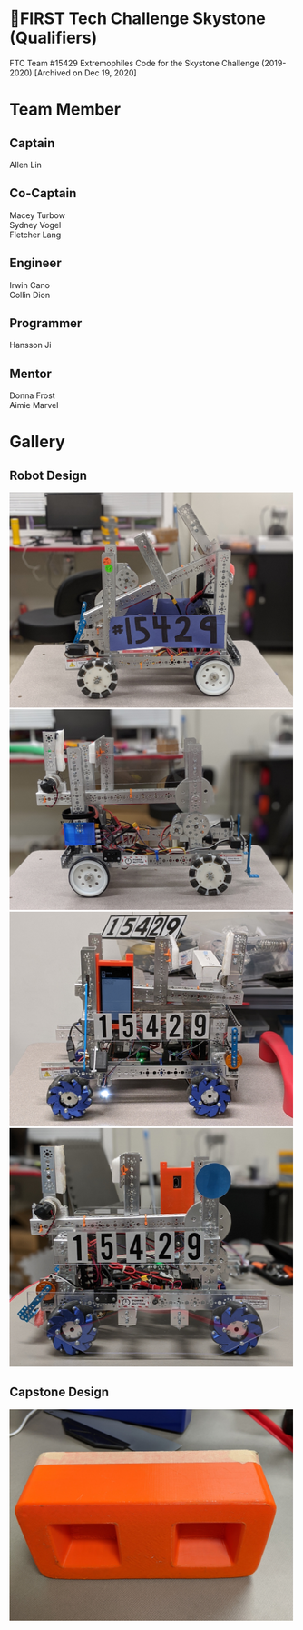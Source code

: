# :robot:FIRST Tech Challenge Skystone (Qualifiers)

FTC Team #15429 Extremophiles Code for the Skystone Challenge (2019-2020) [Archived on Dec 19, 2020]

# Team Member
## Captain
Allen Lin

## Co-Captain
Macey Turbow\
Sydney Vogel\
Fletcher Lang

## Engineer
Irwin Cano\
Collin Dion

## Programmer
Hansson Ji

## Mentor
Donna Frost\
Aimie Marvel

# Gallery
## Robot Design
<img src="img/bot-q1.jpg" width="500">\
<img src="img/bot-q2.jpg" width="500">\
<img src="img/bot-q3.jpg" width="500">\
<img src="img/bot-q4.jpg" width="500">

## Capstone Design
<img src="img/capstone-q.jpg" width="500">
